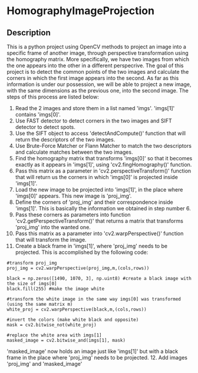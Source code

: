 # HomographyImageProjection

## Description
This is a python project using OpenCV methods to project an image into a specific frame of another image, through perspective transformation using the homography matrix. More specifically, we have two images from which the one appears into the other in a different perspecrive. The goal of this project is to detect the common points of the two images and calculate the corners in which the first image appears into the second. As far as this information is under our possession, we will be able to project a new image, with the same dimensions as the previous one, into the second image. The steps of this process are listed below:

1. Read the 2 images and store them in a list named 'imgs'. 'imgs[1]' contains 'imgs[0]'.
2. Use FAST detector to detect corners in the two images and SIFT detector to detect spots.
3. Use the SIFT object to access 'detectAndCompute()' function that will return the descriptors of the two images.
4. Use Brute-Force Matcher or Flann Matcher to match the two descriptors and calculate matches between the two images.
5. Find the homography matrix that transforms 'imgs[0]' so that it becomes exactly as it appears in 'imgs[1]', using 'cv2.fingHomography()' function.
6. Pass this matrix as a parameter in 'cv2.perspectiveTransform()' function that will return us the corners in which 'imgs[0]' is projected inside 'imgs[1]'.
7. Load the new image to be projected into 'imgs[1]', in the place where 'ímgs[0]' appears. This new image is 'proj_img'.
8. Define the corners of 'proj_img' and their correspondence inside 'imgs[1]'. This is basically the information we obtained in step number 6.
9. Pass these corners as parameters into function 'cv2.getPerspectiveTransform()' that returns a matrix that transforms 'proj_img' into the wanted one.
10. Pass this matrix as a parameter into 'cv2.warpPerspective()' function that will transform the image.
11. Create a black frame in 'imgs[1]', where 'proj_img' needs to be projected. This is accomplished by the following code:
 ```
#transform proj_img
proj_img = cv2.warpPerspective(proj_img,m,(cols,rows)) 

black = np.zeros([1490, 1070, 3], np.uint8) #create a black image with the size of imgs[0]
black.fill(255) #make the image white

#transform the white image in the same way imgs[0] was transformed (using the same matrix m)
white_proj = cv2.warpPerspective(black,m,(cols,rows)) 

#invert the colors (make white black and opposite)
mask = cv2.bitwise_not(white_proj) 

#replace the white area with imgs[1]
masked_image = cv2.bitwise_and(imgs[1], mask)
```
'masked_image' now holds an image just like 'imgs[1]' but with a black frame in the place where 'proj_img' needs to be projected.
12. Add images 'proj_img' and 'masked_image'
